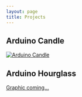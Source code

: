 ```yaml
---
layout: page
title: Projects
---
```


## Arduino Candle

[![Arduino Candle](https://i.imgflip.com/qlrhv.gif)](http://sachawheeler.github.io/ArduinoLEDCandle/)

## Arduino Hourglass

[Graphic coming...](https://github.com/SachaWheeler/hourglass)

